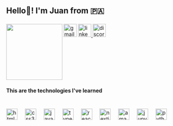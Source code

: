 <br clear="both">

<h2 align="left">Hello👋! I'm Juan from 🇵🇦</h2>

###

<img align="left" height="150" src="https://github.com/JHexaa.png"  />

###

<div align="left">
  <img src="https://img.shields.io/static/v1?message=jdev.zhou@gmail.com&logo=gmail&label=&color=242323&logoColor=white&labelColor=D14836&style=for-the-badge" height="35" alt="gmail logo"  />
  <a href="https://www.linkedin.com/in/juanzhou26/" target="_blank">
    <img src="https://img.shields.io/static/v1?message=juanzhou26&logo=linkedin&label=&color=242323&logoColor=white&labelColor=0077B5&style=for-the-badge" height="35" alt="linkedin logo"  />
  </a>
  <img src="https://img.shields.io/static/v1?message=hexaa&logo=discord&label=&color=242323&logoColor=white&labelColor=7289DA&style=for-the-badge" height="35" alt="discord logo"  />
</div>

###

<br clear="both">

<h4 align="left">This are the technologies I've learned</h4>

###

<br clear="both">

<div align="left">
  <img src="https://cdn.jsdelivr.net/gh/devicons/devicon/icons/html5/html5-original.svg" height="30" alt="html5 logo"  />
  <img width="12" />
  <img src="https://cdn.jsdelivr.net/gh/devicons/devicon/icons/css3/css3-original.svg" height="30" alt="css3 logo"  />
  <img width="12" />
  <img src="https://cdn.jsdelivr.net/gh/devicons/devicon/icons/javascript/javascript-original.svg" height="30" alt="javascript logo"  />
  <img width="12" />
  <img src="https://cdn.jsdelivr.net/gh/devicons/devicon/icons/typescript/typescript-original.svg" height="30" alt="typescript logo"  />
  <img width="12" />
  <img src="https://cdn.jsdelivr.net/gh/devicons/devicon/icons/react/react-original.svg" height="30" alt="react logo"  />
  <img width="12" />
  <img src="https://cdn.jsdelivr.net/gh/devicons/devicon/icons/nextjs/nextjs-original.svg" height="30" alt="nextjs logo"  />
  <img width="12" />
  <img src="https://cdn.jsdelivr.net/gh/devicons/devicon/icons/amazonwebservices/amazonwebservices-line-wordmark.svg" height="30" alt="amazonwebservices logo"  />
  <img width="12" />
  <img src="https://cdn.jsdelivr.net/gh/devicons/devicon/icons/jupyter/jupyter-original.svg" height="30" alt="jupyter logo"  />
  <img width="12" />
  <img src="https://cdn.jsdelivr.net/gh/devicons/devicon/icons/python/python-original.svg" height="30" alt="python logo"  />
</div>

###
